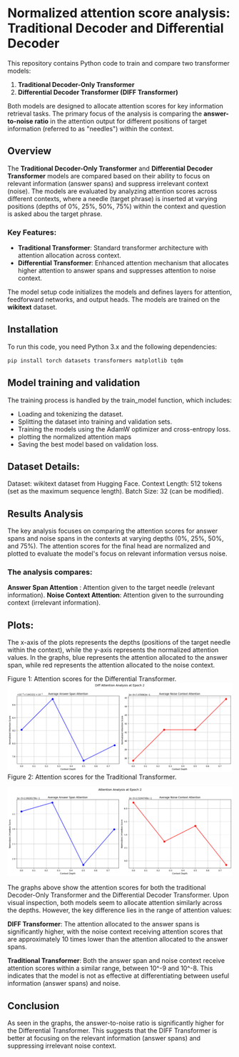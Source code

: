 # Normalized attention score analysis: Traditional Decoder and Differential Decoder

This repository contains Python code to train and compare two transformer models:
1. **Traditional Decoder-Only Transformer**
2. **Differential Decoder Transformer (DIFF Transformer)**

Both models are designed to allocate attention scores for key information retrieval tasks. The primary focus of the analysis is comparing the **answer-to-noise ratio** in the attention output for different positions of target information (referred to as "needles") within the context.

## Overview

The **Traditional Decoder-Only Transformer** and **Differential Decoder Transformer** models are compared based on their ability to focus on relevant information (answer spans) and suppress irrelevant context (noise). The models are evaluated by analyzing attention scores across different contexts, where a needle (target phrase) is inserted at varying positions (depths of 0%, 25%, 50%, 75%) within the context and question is asked abou the target phrase.

### Key Features:
- **Traditional Transformer**: Standard transformer architecture with attention allocation across context.
- **Differential Transformer**: Enhanced attention mechanism that allocates higher attention to answer spans and suppresses attention to noise context.

The model setup code initializes the models and defines layers for attention, feedforward networks, and output heads. The models are trained on the **wikitext** dataset.

## Installation

To run this code, you need Python 3.x and the following dependencies:

```bash
pip install torch datasets transformers matplotlib tqdm
```


## Model training and validation

The training process is handled by the train_model function, which includes:

- Loading and tokenizing the dataset.
- Splitting the dataset into training and validation sets.
- Training the models using the AdamW optimizer and cross-entropy loss.
- plotting the normalized attention maps
- Saving the best model based on validation loss.

## Dataset Details:
Dataset: wikitext dataset from Hugging Face.
Context Length: 512 tokens (set as the maximum sequence length).
Batch Size: 32 (can be modified).

## Results Analysis
The key analysis focuses on comparing the attention scores for answer spans and noise spans in the contexts at varying depths (0%, 25%, 50%, and 75%). The attention scores for the final head are normalized and plotted to evaluate the model's focus on relevant information versus noise.

### The analysis compares:

**Answer Span Attention** : Attention given to the target needle (relevant information).
**Noise Context Attention**: Attention given to the surrounding context (irrelevant information).

## Plots:
The x-axis of the plots represents the depths (positions of the target needle within the context), while the y-axis represents the normalized attention values. In the graphs, blue represents the attention allocated to the answer span, while red represents the attention allocated to the noise context.

Figure 1: Attention scores for the Differential Transformer.
![answer-noise-attention-scores-diff-transformer.png](answer-to-noise-ratio-diff-transformer.png)
Figure 2: Attention scores for the Traditional Transformer.

![answer-noise-attention-scores-traditional-transformer.png](answer-to-noise-ratio-trad-transformer.png)



The graphs above show the attention scores for both the traditional Decoder-Only Transformer and the Differential Decoder Transformer. Upon visual inspection, both models seem to allocate attention similarly across the depths. However, the key difference lies in the range of attention values:

**DIFF Transformer**: The attention allocated to the answer spans is significantly higher, with the noise context receiving attention scores that are approximately 10 times lower than the attention allocated to the answer spans.

**Traditional Transformer**: Both the answer span and noise context receive attention scores within a similar range, between 10^-9 and 10^-8. This indicates that the model is not as effective at differentiating between useful information (answer spans) and noise.

## Conclusion
As seen in the graphs, the answer-to-noise ratio is significantly higher for the Differential Transformer. This suggests that the DIFF Transformer is better at focusing on the relevant information (answer spans) and suppressing irrelevant noise context.




